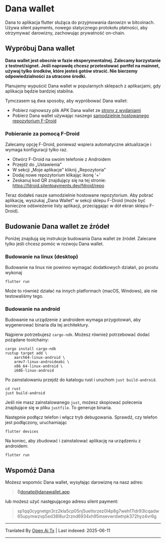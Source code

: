 # Dana wallet

Dana to aplikacja flutter służąca do przyjmowania darowizn w bitcoinach. Używa silent payments, nowego statycznego protokołu płatności, aby otrzymywać darowizny, zachowując prywatność on-chain.

## Wypróbuj Dana wallet

**Dana wallet jest obecnie w fazie eksperymentalnej. Zalecamy korzystanie z testnet/signet. Jeśli naprawdę chcesz przetestować portfel na mainnet, używaj tylko środków, które jesteś gotów stracić. Nie bierzemy odpowiedzialności za utracone środki.**

Planujemy wypuścić Dana wallet w popularnych sklepach z aplikacjami, gdy aplikacja będzie bardziej stabilna.

Tymczasem są dwa sposoby, aby wypróbować Dana wallet:

- Pobierz najnowszy plik APK Dana wallet ze [strony z wydaniami](https://github.com/cygnet3/danawallet/releases)
- Pobierz Dana wallet używając naszego [samodzielnie hostowanego repozytorium F-Droid](https://fdroid.silentpayments.dev/fdroid/repo)

### Pobieranie za pomocą F-Droid

Zalecamy opcję F-Droid, ponieważ wspiera automatyczne aktualizacje i wymaga konfiguracji tylko raz.

- Otwórz F-Droid na swoim telefonie z Androidem
- Przejdź do „Ustawienia”
- W sekcji „Moje aplikacje” kliknij „Repozytoria”
- Dodaj nowe repozytorium klikając ikonę '+'
- Zeskanuj kod QR znajdujący się na tej stronie: https://fdroid.silentpayments.dev/fdroid/repo

Teraz dodałeś nasze samodzielnie hostowane repozytorium. Aby pobrać aplikację, wyszukaj „Dana Wallet” w sekcji sklepu F-Droid (może być konieczne odświeżenie listy aplikacji, przeciągając w dół ekran sklepu F-Droid).

## Budowanie Dana wallet ze źródeł

Poniżej znajdują się instrukcje budowania Dana wallet ze źródeł. Zalecane tylko jeśli chcesz pomóc w rozwoju Dana wallet.

### Budowanie na linux (desktop)

Budowanie na linux nie powinno wymagać dodatkowych działań, po prostu wykonaj

```
flutter run
```

Może to również działać na innych platformach (macOS, Windows), ale nie testowaliśmy tego.

### Budowanie na android

Budowanie na urządzenie z androidem wymaga przygotowań, aby wygenerować binaria dla tej architektury.

Najpierw potrzebujesz `cargo-ndk`. Możesz również potrzebować dodać pożądane toolchainy:

```
cargo install cargo-ndk
rustup target add \
    aarch64-linux-android \
    armv7-linux-androideabi \
    x86_64-linux-android \
    i686-linux-android
```

Po zainstalowaniu przejdź do katalogu rust i uruchom `just build-android`.

```
cd rust
just build-android
```

Jeśli nie masz zainstalowanego `just`, możesz skopiować polecenia znajdujące się w pliku `justfile`.
To generuje binaria.

Następnie podłącz telefon i włącz tryb debugowania.
Sprawdź, czy telefon jest podłączony, uruchamiając

```
flutter devices
```

Na koniec, aby zbudować i zainstalować aplikację na urządzeniu z androidem:

```
flutter run
```

## Wspomóż Dana

Możesz wspomóc Dana wallet, wysyłając darowiznę na nasz adres:

> ₿donate@danawallet.app

lub możesz użyć następującego adresu silent payment:

> sp1qq0cygnetgn3rz2kla5cp05nj5uetlsrzez0l4p8g7wehf7ldr93lcqadw65upymwzvp5ed38l8ur2rznd6934xh95msevwrdwtrpk372hyz4vr6g

---

Tranlated By [Open Ai Tx](https://github.com/OpenAiTx/OpenAiTx) | Last indexed: 2025-06-11

---